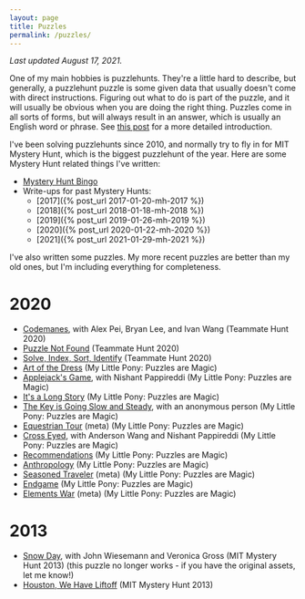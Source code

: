 ```yaml
---
layout: page
title: Puzzles
permalink: /puzzles/
---
```


*Last updated August 17, 2021.*

One of my main hobbies is puzzlehunts. They're a little hard to describe,
but generally, a puzzlehunt puzzle is some given data that usually
doesn't come with direct instructions. Figuring out what to do is part of the
puzzle, and it will usually be obvious when you are doing the right thing.
Puzzles come in all sorts of forms, but will always result in an answer, which is
usually an English word or phrase. See [this post](https://blog.vero.site/post/puzzlehunts)
for a more detailed introduction.

I've been solving puzzlehunts since 2010, and normally try to fly in for MIT Mystery Hunt, which is the biggest puzzlehunt of the year.
Here are some Mystery Hunt related things I've written:

* [Mystery Hunt Bingo](https://www.alexirpan.com/mystery-hunt-bingo/)
* Write-ups for past Mystery Hunts:
    * [2017]({% post_url 2017-01-20-mh-2017 %})
    * [2018]({% post_url 2018-01-18-mh-2018 %})
    * [2019]({% post_url 2019-01-26-mh-2019 %})
    * [2020]({% post_url 2020-01-22-mh-2020 %})
    * [2021]({% post_url 2021-01-29-mh-2021 %})

I've also written some puzzles.
My more recent puzzles are better than my old ones, but I'm including everything for
completeness.

# 2020

* [Codemanes](https://2020.teammatehunt.com/solutions/codemanes), with Alex Pei, Bryan Lee, and Ivan Wang (Teammate Hunt 2020)
* [Puzzle Not Found](https://2020.teammatehunt.com/puzzles/puzzle-not-found) (Teammate Hunt 2020)
* [Solve, Index, Sort, Identify](https://2020.teammatehunt.com/puzzles/solve-index-sort-identify) (Teammate Hunt 2020)
* [Art of the Dress](https://www.puzzlesaremagic.com/puzzle/art-of-the-dress.html) (My Little Pony: Puzzles are Magic)
* [Applejack's Game](https://www.puzzlesaremagic.com/solution/applejacks-game/index.html), with Nishant Pappireddi (My Little Pony: Puzzles are Magic)
* [It's a Long Story](https://www.puzzlesaremagic.com/puzzle/its-a-long-story.html) (My Little Pony: Puzzles are Magic)
* [The Key is Going Slow and Steady](https://www.puzzlesaremagic.com/solution/the-key-is-going-slow-and-steady/index.html), with an anonymous person (My Little Pony: Puzzles are Magic)
* [Equestrian Tour](https://www.puzzlesaremagic.com/solution/equestrian-tour/index.html) (meta) (My Little Pony: Puzzles are Magic)
* [Cross Eyed](https://www.puzzlesaremagic.com/solution/cross-eyed/index.html), with Anderson Wang and Nishant Pappireddi (My Little Pony: Puzzles are Magic)
* [Recommendations](https://www.puzzlesaremagic.com/puzzle/recommendations.html) (My Little Pony: Puzzles are Magic)
* [Anthropology](https://www.puzzlesaremagic.com/solution/anthropology/index.html) (My Little Pony: Puzzles are Magic)
* [Seasoned Traveler](https://www.puzzlesaremagic.com/puzzle/seasoned-traveler.html) (meta) (My Little Pony: Puzzles are Magic)
* [Endgame](https://www.puzzlesaremagic.com/puzzle/endgame.html) (My Little Pony: Puzzles are Magic)
* [Elements War](https://www.puzzlesaremagic.com/puzzle/elements-war.html) (meta) (My Little Pony: Puzzles are Magic)

# 2013

* [Snow Day](http://web.mit.edu/puzzle/www/2013/coinheist.com/indiana/snow_day/index.html), with John Wiesemann and Veronica Gross (MIT Mystery Hunt 2013) (this puzzle no longer works - if you have the original assets, let me know!)
* [Houston, We Have Liftoff](http://web.mit.edu/puzzle/www/2013/coinheist.com/indiana/houston_we_have_liftoff/index.html) (MIT Mystery Hunt 2013)

